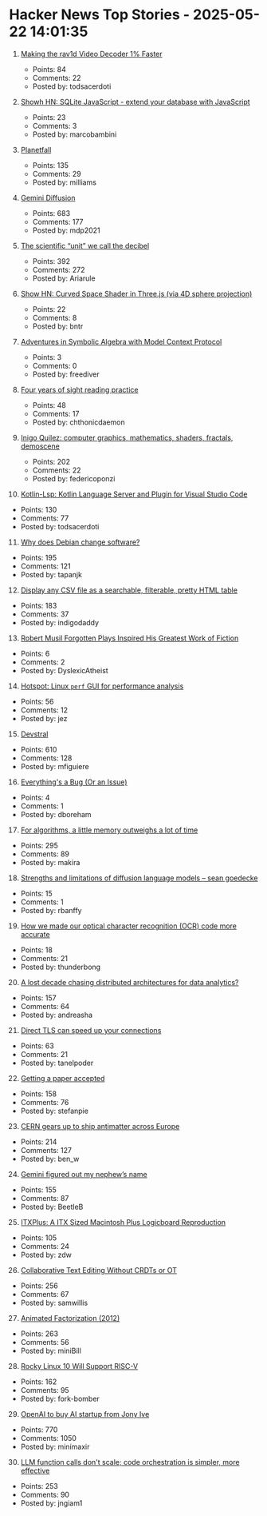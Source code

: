 # Hacker News Top Stories - 2025-05-22 14:01:35

1. [Making the rav1d Video Decoder 1% Faster](https://ohadravid.github.io/posts/2025-05-rav1d-faster/)
   - Points: 84
   - Comments: 22
   - Posted by: todsacerdoti

2. [Showh HN: SQLite JavaScript - extend your database with JavaScript](https://github.com/sqliteai/sqlite-js)
   - Points: 23
   - Comments: 3
   - Posted by: marcobambini

3. [Planetfall](https://somethingaboutmaps.wordpress.com/2025/05/20/planetfall/)
   - Points: 135
   - Comments: 29
   - Posted by: milliams

4. [Gemini Diffusion](https://simonwillison.net/2025/May/21/gemini-diffusion/)
   - Points: 683
   - Comments: 177
   - Posted by: mdp2021

5. [The scientific “unit” we call the decibel](https://lcamtuf.substack.com/p/decibels-are-ridiculous)
   - Points: 392
   - Comments: 272
   - Posted by: Ariarule

6. [Show HN: Curved Space Shader in Three.js (via 4D sphere projection)](https://github.com/bntre/CurvedSpaceShader)
   - Points: 22
   - Comments: 8
   - Posted by: bntr

7. [Adventures in Symbolic Algebra with Model Context Protocol](https://www.stephendiehl.com/posts/computer_algebra_mcp/)
   - Points: 3
   - Comments: 0
   - Posted by: freediver

8. [Four years of sight reading practice](https://sandrock.co.za/carl/2025/05/four-years-of-sight-reading-pracice/)
   - Points: 48
   - Comments: 17
   - Posted by: chthonicdaemon

9. [Inigo Quilez: computer graphics, mathematics, shaders, fractals, demoscene](https://iquilezles.org/articles/)
   - Points: 202
   - Comments: 22
   - Posted by: federicoponzi

10. [Kotlin-Lsp: Kotlin Language Server and Plugin for Visual Studio Code](https://github.com/Kotlin/kotlin-lsp)
   - Points: 130
   - Comments: 77
   - Posted by: todsacerdoti

11. [Why does Debian change software?](https://blog.liw.fi/posts/2025/why-debian-changes/)
   - Points: 195
   - Comments: 121
   - Posted by: tapanjk

12. [Display any CSV file as a searchable, filterable, pretty HTML table](https://github.com/derekeder/csv-to-html-table)
   - Points: 183
   - Comments: 37
   - Posted by: indigodaddy

13. [Robert Musil Forgotten Plays Inspired His Greatest Work of Fiction](https://lithub.com/the-austrian-writer-whose-forgotten-plays-inspired-his-greatest-work-of-fiction/)
   - Points: 6
   - Comments: 2
   - Posted by: DyslexicAtheist

14. [Hotspot: Linux `perf` GUI for performance analysis](https://github.com/KDAB/hotspot)
   - Points: 56
   - Comments: 12
   - Posted by: jez

15. [Devstral](https://mistral.ai/news/devstral)
   - Points: 610
   - Comments: 128
   - Posted by: mfiguiere

16. [Everything's a Bug (Or an Issue)](https://www.bozemanpass.com/everythings-a-bug-or-an-issue/)
   - Points: 4
   - Comments: 1
   - Posted by: dboreham

17. [For algorithms, a little memory outweighs a lot of time](https://www.quantamagazine.org/for-algorithms-a-little-memory-outweighs-a-lot-of-time-20250521/)
   - Points: 295
   - Comments: 89
   - Posted by: makira

18. [Strengths and limitations of diffusion language models – sean goedecke](https://www.seangoedecke.com/limitations-of-text-diffusion-models/)
   - Points: 15
   - Comments: 1
   - Posted by: rbanffy

19. [How we made our optical character recognition (OCR) code more accurate](https://pieces.app/blog/how-we-made-our-optical-character-recognition-ocr-code-more-accurate)
   - Points: 18
   - Comments: 21
   - Posted by: thunderbong

20. [A lost decade chasing distributed architectures for data analytics?](https://duckdb.org/2025/05/19/the-lost-decade-of-small-data.html)
   - Points: 157
   - Comments: 64
   - Posted by: andreasha

21. [Direct TLS can speed up your connections](https://marc-bowes.com/postgres-direct-tls.html)
   - Points: 63
   - Comments: 21
   - Posted by: tanelpoder

22. [Getting a paper accepted](https://maxwellforbes.com/posts/how-to-get-a-paper-accepted/)
   - Points: 158
   - Comments: 76
   - Posted by: stefanpie

23. [CERN gears up to ship antimatter across Europe](https://arstechnica.com/science/2025/05/cern-gears-up-to-ship-antimatter-across-europe/)
   - Points: 214
   - Comments: 127
   - Posted by: ben_w

24. [Gemini figured out my nephew’s name](https://blog.nawaz.org/posts/2025/May/gemini-figured-out-my-nephews-name/)
   - Points: 155
   - Comments: 87
   - Posted by: BeetleB

25. [ITXPlus: A ITX Sized Macintosh Plus Logicboard Reproduction](https://68kmla.org/bb/index.php?threads/itxplus-a-itx-sized-macintosh-plus-logicboard-reproduction.49715/)
   - Points: 105
   - Comments: 24
   - Posted by: zdw

26. [Collaborative Text Editing Without CRDTs or OT](https://mattweidner.com/2025/05/21/text-without-crdts.html)
   - Points: 256
   - Comments: 67
   - Posted by: samwillis

27. [Animated Factorization (2012)](http://www.datapointed.net/visualizations/math/factorization/animated-diagrams/)
   - Points: 263
   - Comments: 56
   - Posted by: miniBill

28. [Rocky Linux 10 Will Support RISC-V](https://rockylinux.org/news/rockylinux-support-for-riscv)
   - Points: 162
   - Comments: 95
   - Posted by: fork-bomber

29. [OpenAI to buy AI startup from Jony Ive](https://www.bloomberg.com/news/articles/2025-05-21/openai-to-buy-apple-veteran-jony-ive-s-ai-device-startup-in-6-5-billion-deal)
   - Points: 770
   - Comments: 1050
   - Posted by: minimaxir

30. [LLM function calls don't scale; code orchestration is simpler, more effective](https://jngiam.bearblog.dev/mcp-large-data/)
   - Points: 253
   - Comments: 90
   - Posted by: jngiam1

